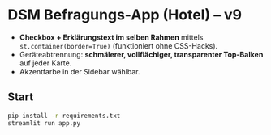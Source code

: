 # DSM Befragungs-App (Hotel) – v9

- **Checkbox + Erklärungstext im selben Rahmen** mittels `st.container(border=True)` (funktioniert ohne CSS-Hacks).
- Geräteabtrennung: **schmälerer, vollflächiger, transparenter Top-Balken** auf jeder Karte.
- Akzentfarbe in der Sidebar wählbar.

## Start
```bash
pip install -r requirements.txt
streamlit run app.py
```

